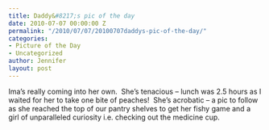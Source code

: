 ```yaml
---
title: Daddy&#8217;s pic of the day
date: 2010-07-07 00:00:00 Z
permalink: "/2010/07/07/20100707daddys-pic-of-the-day/"
categories:
- Picture of the Day
- Uncategorized
author: Jennifer
layout: post
---
```


<a rel="attachment wp-att-761" href="/teamelam/assets/images/Daddyand-8217-s-pic-of-the-day/1278566465000-missing.jpg" /></a>Ima&#8217;s really coming into her own.  She&#8217;s tenacious &#8211; lunch was 2.5 hours as I waited for her to take one bite of peaches!  She&#8217;s acrobatic &#8211; a pic to follow as she reached the top of our pantry shelves to get her fishy game and a girl of unparalleled curiosity i.e. checking out the medicine cup.
